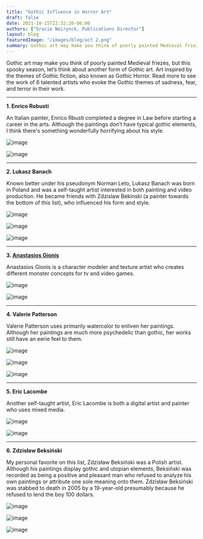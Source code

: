 ```yaml
---
title: "Gothic Influence in Horror Art"
draft: false
date: 2021-10-15T22:32:20-06:00
authors: ["Gracie Neirynck, Publications Director"]
layout: blog
featuredImage: "/images/blog/oct 2.png"
summary: Gothic art may make you think of poorly painted Medieval friezes, but this spooky season, let’s think about another form of Gothic art. Art inspired by the themes of Gothic fiction, also known as Gothic Horror. Read more to see the work of 6 talented artists who evoke the Gothic themes of sadness, fear, and terror in their work.
---
```


Gothic art may make you think of poorly painted Medieval friezes, but this spooky season, let’s think about another form of Gothic art. Art inspired by the themes of Gothic fiction, also known as Gothic Horror. Read more to see the work of 6 talented artists who evoke the Gothic themes of sadness, fear, and terror in their work.

---

**1. Enrico Robusti**

An Italian painter, Enrico Rbusti completed a degree in Law before starting a career in the arts. Although the paintings don’t have typical gothic elements, I think there's something wonderfully horrifying about his style. 

![image](/images/blog/post/gothic/1.png#blog)

![image](/images/blog/post/gothic/2.png#blog)

---

**2. Lukasz Banach**

Known better under his pseudonym Norman Leto, Lukasz Banach was born in Poland and was a self-taught artist interested in both painting and video production. He became friends with Zdzislaw Bekinski (a painter towards the bottom of this list), who influenced his form and style. 

![image](/images/blog/post/gothic/3.png#blog)

![image](/images/blog/post/gothic/4.png#blog)

![image](/images/blog/post/gothic/5.png#blog)

---

**3. [Anastasios Gionis](https://www.artstation.com/thirios)**

Anastasios Gionis is a character modeler and texture artist who creates different monster concepts for tv and video games.

![image](/images/blog/post/gothic/6.png#blog)

![image](/images/blog/post/gothic/7.png#blog)

---

**4. Valerie Patterson**

Valerie Patterson uses primarily watercolor to enliven her paintings. Although her paintings are much more psychedelic than gothic, her works still have an eerie feel to them. 

![image](/images/blog/post/gothic/8.png#blog)

![image](/images/blog/post/gothic/9.png#blog)

![image](/images/blog/post/gothic/10.png#blog)

---

**5. Eric Lacombe**

Another self-taught artist, Eric Lacombe is both a digital artist and painter who uses mixed media.

![image](/images/blog/post/gothic/11.png#blog)

![image](/images/blog/post/gothic/12.png#blog)

---

**6. Zdzisław Beksiński**

My personal favorite on this list, Zdzisław Beksiński was a Polish artist. Although his paintings display gothic and utopian elements, Beksiński was recorded as being a positive and pleasant man who refused to analyze his own paintings or attribute one sole meaning onto them. Zdzisław Beksiński was stabbed to death in 2005 by a 19-year-old presumably because he refused to lend the boy 100 dollars.

![image](/images/blog/post/gothic/13.png#blog)

![image](/images/blog/post/gothic/14.png#blog)

![image](/images/blog/post/gothic/15.png#blog)
